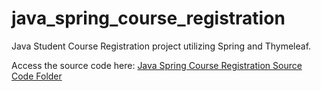 # java_spring_course_registration
Java Student Course Registration project utilizing Spring and Thymeleaf.

Access the source code here: <a href="https://github.com/ffm5113/java_spring_course_registration/tree/master/src">Java Spring Course Registration Source Code Folder</a>
